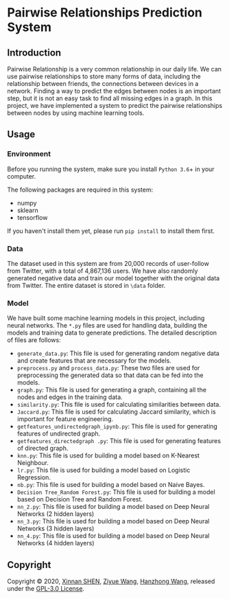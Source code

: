 # Pairwise Relationships Prediction System

## Introduction

Pairwise Relationship is a very common relationship in our daily life. We can use pairwise relationships to store many forms of data, including the relationship between friends, the connections between devices in a network. Finding a way to predict the edges between nodes is an important step, but it is not an easy task to find all missing edges in a graph. In this project, we have implemented a system to predict the pairwise relationships between nodes by using machine learning tools. 

## Usage

### Environment

Before you running the system, make sure you install `Python 3.6`+ in your computer.

The following packages are required in this system:

-   numpy
-   sklearn
-   tensorflow

If you haven't install them yet, please run `pip install` to install them first. 

### Data

The dataset used in this system are from 20,000 records of user-follow from Twitter, with a total of 4,867,136 users. We have also randomly generated negative data and train our model together with the original data from Twitter. The entire dataset is stored in `\data` folder.

### Model

We have built some machine learning models in this project, including neural networks. The `*.py` files are used for handling data, building the models and training data to generate predictions. The detailed description of files are follows:

-   `generate_data.py`: This file is used for generating random negative data and create features that are necessary for the models.
-   `preprocess.py` and `process_data.py`: These two files are used for preprocessing the generated data so that data can be fed into the models.
-   `graph.py`: This file is used for generating a graph, containing all the nodes and edges in the training data.
-   `similarity.py`: This file is used for calculating similarities between data.
-   `Jaccard.py`: This file is used for calculating Jaccard similarity, which is important for feature engineering.
-   `getfeatures_undirectedgraph_ipynb.py`: This file is used for generating features of undirected graph.
-   `getfeatures_directedgraph .py`: This file is used for generating features of directed graph.
-   `knn.py`: This file is used for building a model based on K-Nearest Neighbour.
-   `lr.py`: This file is used for building a model based on Logistic Regression.
-   `nb.py`: This file is used for building a model based on Naive Bayes.
-   `Decision Tree_Random Forest.py`: This file is used for building a model based on Decision Tree and Random Forest.
-   `nn_2.py`: This file is used for building a model based on Deep Neural Networks (2 hidden layers)
-   `nn_3.py`: This file is used for building a model based on Deep Neural Networks (3 hidden layers)
-   `nn_4.py`: This file is used for building a model based on Deep Neural Networks (4 hidden layers)

## Copyright

Copyright © 2020, [Xinnan SHEN](https://github.com/sxn2012), [Ziyue Wang](https://github.com/iris-wang-22), [Hanzhong Wang](https://github.com/HzJayden), released under the [GPL-3.0 License](https://github.com/sxn2012/SMLProject/blob/master/LICENSE).